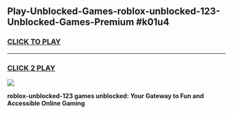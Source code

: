 
## Play-Unblocked-Games-roblox-unblocked-123-Unblocked-Games-Premium #k01u4
<h3>
<a href="https://premium.freeplayer.one?title=roblox-unblocked-123&ref=12M">CLICK TO PLAY</a></h3>
<hr>

<h3>
<a href="https://premium.freeplayer.one?title=roblox-unblocked-123&ref=12M">CLICK 2 PLAY</a>
  
</h3>

<a href="https://premium.freeplayer.one?title=roblox-unblocked-123&ref=12M"><img src="https://clearcache.store/games.png"></a>


**roblox-unblocked-123 games unblocked: Your Gateway to Fun and Accessible Online Gaming**
